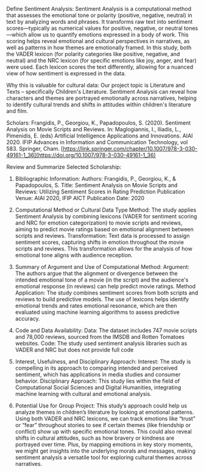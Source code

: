 Define Sentiment Analysis:
Sentiment Analysis is a computational method that assesses the emotional tone or polarity (positive, negative, neutral) in text by analyzing words and phrases. It transforms raw text into sentiment scores—typically as numerical values for positive, negative, or neutral tones—which allow us to quantify emotions expressed in a body of work. This scoring helps reveal emotional and cultural perspectives in narratives, as well as patterns in how themes are emotionally framed. In this study, both the VADER lexicon (for polarity categories like positive, negative, and neutral) and the NRC lexicon (for specific emotions like joy, anger, and fear) were used. Each lexicon scores the text differently, allowing for a nuanced view of how sentiment is expressed in the data.

Why this is valuable for cultural data:
Our project topic is Literature and Texts – specifically Children's Literature. Sentiment Analysis can reveal how characters and themes are portrayed emotionally across narratives, helping to identify cultural trends and shifts in attitudes within children's literature and film.

Scholars:
Frangidis, P., Georgiou, K., Papadopoulos, S. (2020). Sentiment Analysis on Movie Scripts and Reviews. In: Maglogiannis, I., Iliadis, L., Pimenidis, E. (eds) Artificial Intelligence Applications and Innovations. AIAI 2020. IFIP Advances in Information and Communication Technology, vol 583. Springer, Cham. [https://link.springer.com/chapter/10.1007/978-3-030-49161-1_36](https://doi.org/10.1007/978-3-030-49161-1_36)

Review and Summarize Selected Scholarship:

1. Bibliographic Information:
    Authors: Frangidis, P., Georgiou, K., & Papadopoulos, S.
    Title: Sentiment Analysis on Movie Scripts and Reviews: Utilizing Sentiment Scores in Rating Prediction
    Publication Venue: AIAI 2020, IFIP AICT
    Publication Date: 2020

2. Computational Method or Cultural Data Type
    Method: The study applies Sentiment Analysis by combining lexicons (VADER for sentiment scoring and NRC for emotion 
    categorization) to movie scripts and reviews, aiming to predict movie ratings based on emotional alignment between scripts and 
    reviews.
    Transformation: Text data is processed to assign sentiment scores, capturing shifts in emotion throughout the movie scripts and 
    reviews. This transformation allows for the analysis of how emotional tone aligns with audience reception.

3. Summary of Argument and Use of Computational Method:
    Argument: The authors argue that the alignment or divergence between the intended emotional tone of a movie (in the script) and 
    the audience's emotional response (in reviews) can help predict movie ratings.
    Method Application: The study combines sentiment scores from both scripts and reviews to build predictive models. The use of 
    lexicons helps identify emotional trends and rates emotional resonance, which are then evaluated using machine learning 
    algorithms to assess predictive accuracy.

4. Code and Data Availability:
    Data: The dataset includes 747 movie scripts and 78,000 reviews, sourced from the IMSDB and Rotten Tomatoes websites.
    Code: The study used sentiment analysis libraries such as VADER and NRC but does not provide full code

5. Interest, Usefulness, and Disciplinary Approach:
    Interest: The study is compelling in its approach to comparing intended and perceived sentiment, which has applications in media 
    studies and consumer behavior.
    Disciplinary Approach: This study lies within the field of Computational Social Sciences and Digital Humanities, integrating machine 
    learning with cultural and emotional analysis.

6. Potential Use for Group Project:
    This study’s approach could help us analyze themes in children’s literature by looking at emotional patterns. Using both VADER and 
    NRC lexicons, we can track emotions like “trust” or “fear” throughout stories to see if certain themes (like friendship or conflict) 
    show up with specific emotional tones. This could also reveal shifts in cultural attitudes, such as how bravery or kindness are 
    portrayed over time. Plus, by mapping emotions in key story moments, we might get insights into the underlying morals and 
    messages, making sentiment analysis a versatile tool for exploring cultural themes across narratives.
